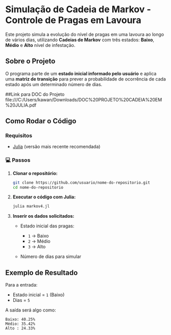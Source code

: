 # Simulação de Cadeia de Markov - Controle de Pragas em Lavoura

Este projeto simula a evolução do nível de pragas em uma lavoura ao longo de vários dias, utilizando **Cadeias de Markov** com três estados: **Baixo**, **Médio** e **Alto** nível de infestação.

## Sobre o Projeto

O programa parte de um **estado inicial informado pelo usuário** e aplica uma **matriz de transição** para prever a probabilidade de ocorrência de cada estado após um determinado número de dias.

##Link para DOC do Projeto
file:///C:/Users/kawan/Downloads/DOC%20PROJETO%20CADEIA%20EM%20JULIA.pdf

## Como Rodar o Código

### Requisitos
- [Julia](https://julialang.org/) (versão mais recente recomendada)

### 💻 Passos

1. **Clonar o repositório:**
   ```bash
   git clone https://github.com/usuario/nome-do-repositorio.git
   cd nome-do-repositorio

2. **Executar o código com Julia:**

   ```bash
   julia markov4.jl
   ```

3. **Inserir os dados solicitados:**

   * Estado inicial das pragas:

     * `1` → Baixo
     * `2` → Médio
     * `3` → Alto
   * Número de dias para simular

## Exemplo de Resultado

Para a entrada:

* Estado inicial = `1` (Baixo)
* Dias = `5`

A saída será algo como:

```
Baixo: 40.25%
Médio: 35.42%
Alto : 24.33%
```

